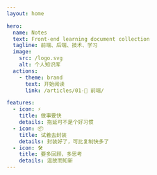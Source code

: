 ```yaml
---
layout: home

hero:
  name: Notes
  text: Front-end learning document collection
  tagline: 前端、后端、技术、学习
  image:
    src: /logo.svg
    alt: 个人知识库
  actions:
    - theme: brand
      text: 开始阅读
      link: /articles/01-📗 前端/

features:
  - icon: ⚡️
    title: 做事要快
    details: 拖延可不是个好习惯
  - icon: 📦
    title: 试着去封装
    details: 封装好了，可比复制快多了
  - icon: 🛠️
    title: 要多回顾，多思考
    details: 温故而知新
---
```

